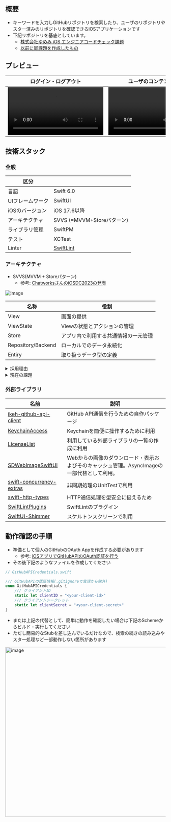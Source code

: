 

## 概要
- キーワードを入力しGitHubリポジトリを検索したり、ユーザのリポジトリやスター済みのリポジトリを確認できるiOSアプリケーションです
- 下記リポジトリを基底としています。
  - [株式会社ゆめみ iOS エンジニアコードチェック課題](https://github.com/yumemi-inc/ios-engineer-codecheck)
  - [以前に同課題を作成したもの](https://github.com/pommdau/github-repository-search)

## プレビュー

|ログイン・ログアウト|ユーザのコンテンツ表示|リポジトリ検索|
|---|---|---|
|<video src="https://github.com/user-attachments/assets/c258418a-ce7d-4597-bacc-b5bbf97d47a3">|<video src="https://github.com/user-attachments/assets/9e2da800-c728-4bdf-a12c-a66ef5b7cfac">|<video src="https://github.com/user-attachments/assets/cacac18a-fafc-4792-952b-a249525ad8d0">|

## 技術スタック
### 全般

|区分||
|---|---|
|言語|Swift 6.0|
|UIフレームワーク|SwiftUI|
|iOSのバージョン|iOS 17.6以降|
|アーキテクチャ|SVVS (=MVVM+Storeパターン)|
|ライブラリ管理|SwiftPM|
|テスト|XCTest|
|Linter|[SwiftLint](https://github.com/realm/SwiftLint)|

### アーキテクチャ

- SVVS(MVVM + Storeパターン)
    - 参考: [ChatworksさんのiOSDC2023の発表](https://github.com/chatwork/svvs-sample?tab=readme-ov-file)

![image](https://i.imgur.com/g224phy.png)

|名称|役割|
|---|---|
|View|画面の提供|
|ViewState|Viewの状態とアクションの管理|
|Store|アプリ内で利用する共通情報の一元管理|
|Repository/Backend|ローカルでのデータ永続化|
|Entiry|取り扱うデータ型の定義|

<details>
<summary>採用理由</summary>

- データフローが簡潔で安全に扱うことができる点
    - Storeを「Single Source of Truth」とし、ユーザのアクションやAPI通信の結果を一元的に管理することで、データの不整合を防止できる
    - `Observation`の登場でリアクティブ部分をより簡潔に書けるようになったことも嬉しい
- また`View`からロジックと状態変化の部分を`ViewState`に切り出すことで、ユニットテストが書きやすい
- `Store`-`ViewState`-`View`と小さい単位で扱うので影響範囲の把握やテストをしやすいのが嬉しく、またこれを最小単位としてプロダクトの成長に合わせてスケールできるため

</details>

<details>
<summary>現在の課題</summary>

- ロジックが`ViewState`に集中するので肥大化する懸念がある。その際は`UseCase`で分割するのが良いだろうか。
- `ViewState`から`Store`へ外部APIの通信処理を呼び出すための関数の宣言が冗長になる。

```swift
extension RepoStore {
    
    func searchRepos(
        searchText: String,
        accessToken: String?,
        sort: String?,
        order: String?,
        perPage: Int?,
        page: Int?
    ) async throws -> SearchResponse<Repo> {
        let response = try await gitHubAPIClient.searchRepos(
            query: searchText,
            accessToken: accessToken,
            sort: sort,
            order: order,
            perPage: perPage,
            page: page
        )
        try await addValues(response.items)
        return response
    }
    ...
}
```

- また外部APIの結果を複数の`Store`に保存する場合、`ViewState`から`Store`に値を保存させる必要があって煩雑になってしまう
    - 例: `RepoStore`でスター済みリポジトリの一覧を取得した後、`ViewState`から`StarredRepoStore`にその情報を登録する必要がある
- 解決策としては複数の`Store`を結合させる、または`ViewState`に外部APIの処理をさせるか。
- (この辺り自分の中でもまだ答えが出せていないです)

</details>

### 外部ライブラリ

|名前|説明|
|---|---|
|[ikeh-github-api-client](https://github.com/pommdau/ikeh-github-api-client/)|GitHub API通信を行うための自作パッケージ|
|[KeychainAccess](https://github.com/kishikawakatsumi/KeychainAccess)|Keychainを簡便に操作するために利用|
|[LicenseList](https://github.com/cybozu/LicenseList)|利用している外部ライブラリの一覧の作成に利用|
|[SDWebImageSwiftUI](https://github.com/SDWebImage/SDWebImageSwiftUI)|Webからの画像のダウンロード・表示およびそのキャッシュ管理。AsyncImageの一部代替として利用。|
|[swift-concurrency-extras](https://github.com/pointfreeco/swift-concurrency-extras)|非同期処理のUnitTestで利用|
|[swift\-http\-types](https://github.com/apple/swift-http-types)|HTTP通信処理を型安全に扱えるため|
|[SwiftLintPlugins](https://github.com/SimplyDanny/SwiftLintPlugins)|SwiftLintのプラグイン|
|[SwiftUI\-Shimmer](https://github.com/markiv/SwiftUI-Shimmer)|スケルトンスクリーンで利用|

## 動作確認の手順

- 準備として個人のGitHubのOAuth Appを作成する必要があります
  - 参考: [iOSアプリでGitHubAPIのOAuth認証を行う](https://zenn.dev/ikeh1024/articles/dd5678087362c4)
- その後下記のようなファイルを作成してください

```swift
// GitHubAPICredentials.swift

/// GitHubAPIの認証情報(.gitignoreで管理から除外)
enum GitHubAPICredentials {
    /// クライアントID
    static let clientID = "<your-client-id>"
    /// クライアントシークレット
    static let clientSecret = "<your-client-secret>"
}
```

- または上記の代替として、簡単に動作を確認したい場合は下記のSchemeからビルド・実行してください
- ただし簡易的なStubを差し込んでいるだけなので、検索の続きの読み込みやスター処理など一部動作しない箇所があります

<img width="532" alt="image" src="https://github.com/user-attachments/assets/a5950b45-29c8-40a5-9e63-b2871d370116" />

